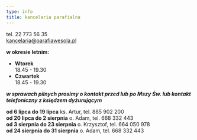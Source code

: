 ```yaml
---
type: info
title: kancelaria parafialna
---
```

tel. 22 773 56 35\
kancelaria@parafiawesola.pl

**w okresie letnim:**

* **Wtorek**\
  18.45 - 19.30
* **Czwartek**\
  18.45 - 19.30

***w sprawach pilnych prosimy o kontakt przed lub po Mszy Św. lub kontakt telefoniczny z księdzem dyżurującym***

**od 6 lipca do 19 lipca**	            ks. Artur, tel. 885 902 200 \
**od 20 lipca do 2 sierpnia**	    o. Adam, tel. 668 332 443\
**od 3 sierpnia do 23 sierpnia**	    o. Krzysztof, tel. 664 050 978\
**od 24 sierpnia do 31 sierpnia**	    o. Adam, tel. 668 332 443